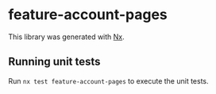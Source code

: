 # feature-account-pages

This library was generated with [Nx](https://nx.dev).

## Running unit tests

Run `nx test feature-account-pages` to execute the unit tests.
